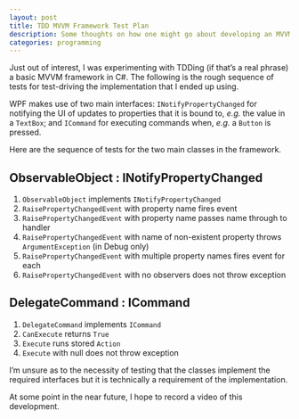 ```yaml
---
layout: post
title: TDD MVVM Framework Test Plan
description: Some thoughts on how one might go about developing an MVVM framework using TDD.
categories: programming
---
```

Just out of interest, I was experimenting with TDDing (if that’s a real phrase) a basic MVVM framework in C#.  The following is the rough sequence of tests for test-driving the implementation that I ended up using.

WPF makes use of two main interfaces: `INotifyPropertyChanged` for notifying the UI of updates to properties that it is bound to, _e.g._ the value in a `TextBox`; and `ICommand` for executing commands when, _e.g._ a `Button` is pressed.

Here are the sequence of tests for the two main classes in the framework.

## ObservableObject : INotifyPropertyChanged

1. `ObservableObject` implements `INotifyPropertyChanged`
2. `RaisePropertyChangedEvent` with property name fires event
3. `RaisePropertyChangedEvent` with property name passes name through to handler
4. `RaisePropertyChangedEvent` with name of non-existent property throws `ArgumentException` (in Debug only)
5. `RaisePropertyChangedEvent` with multiple property names fires event for each
6. `RaisePropertyChangedEvent` with no observers does not throw exception

## DelegateCommand : ICommand

1. `DelegateCommand` implements `ICommand`
2. `CanExecute` returns `True`
3. `Execute` runs stored `Action`
4. `Execute` with null does not throw exception

I’m unsure as to the necessity of testing that the classes implement the required interfaces but it is technically a requirement of the implementation.

At some point in the near future, I hope to record a video of this development.
